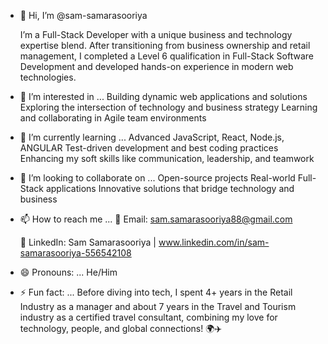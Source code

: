 - 👋 Hi, I’m @sam-samarasooriya
  
  I’m a Full-Stack Developer with a unique business and technology expertise blend.
  After transitioning from business ownership and retail management, I completed a Level 6 qualification in Full-Stack Software Development and developed hands-on experience in modern web technologies.  


- 👀 I’m interested in ...
  Building dynamic web applications and solutions
  Exploring the intersection of technology and business strategy
  Learning and collaborating in Agile team environments


- 🌱 I’m currently learning ...
    Advanced JavaScript, React, Node.js, ANGULAR
    Test-driven development and best coding practices
    Enhancing my soft skills like communication, leadership, and teamwork
  
- 💞️ I’m looking to collaborate on ...
    Open-source projects
    Real-world Full-Stack applications
    Innovative solutions that bridge technology and business
    
- 📫 How to reach me ...
    📧 Email: sam.samarasooriya88@gmail.com
  
    💼 LinkedIn: Sam Samarasooriya | www.linkedin.com/in/sam-samarasooriya-556542108

- 😄 Pronouns: ...
     He/Him
  
- ⚡ Fun fact: ...
    Before diving into tech, I spent 4+ years in the Retail Industry as a manager and about 7 years in the Travel and Tourism industry as a certified travel consultant, combining my love for technology, people, and global connections! 🌍✈️


